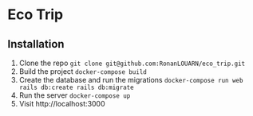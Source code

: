 # Eco Trip

## Installation

1. Clone the repo `git clone git@github.com:RonanLOUARN/eco_trip.git`
2. Build the project `docker-compose build`
3. Create the database and run the migrations `docker-compose run web rails db:create rails db:migrate`
4. Run the server `docker-compose up`
5. Visit http://localhost:3000
